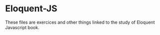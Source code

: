 # Eloquent-JS
These files are exercices and other things linked to the study of Eloquent Javascript book.
